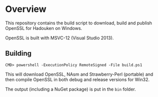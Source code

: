 # Overview

This repository contains the build script to download, build and publish
OpenSSL for Hadouken on Windows.

OpenSSL is built with MSVC-12 (Visual Studio 2013).

## Building

```
CMD> powershell -ExecutionPolicy RemoteSigned -File build.ps1
```

This will download OpenSSL, NAsm and Strawberry-Perl (portable) and then
compile OpenSSL in both debug and release versions for Win32.

The output (including a NuGet package) is put in the `bin` folder.